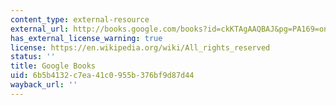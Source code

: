 ```yaml
---
content_type: external-resource
external_url: http://books.google.com/books?id=ckKTAgAAQBAJ&pg=PA169=onepage
has_external_license_warning: true
license: https://en.wikipedia.org/wiki/All_rights_reserved
status: ''
title: Google Books
uid: 6b5b4132-c7ea-41c0-955b-376bf9d87d44
wayback_url: ''
---
```

